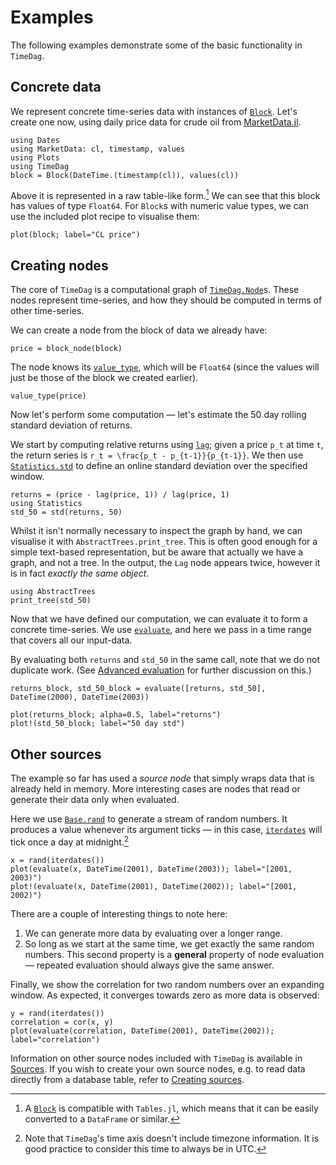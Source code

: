 # Examples

The following examples demonstrate some of the basic functionality in `TimeDag`.

## Concrete data
We represent concrete time-series data with instances of [`Block`](@ref).
Let's create one now, using daily price data for crude oil from [MarketData.jl](https://github.com/JuliaQuant/MarketData.jl).

```@example basic
using Dates
using MarketData: cl, timestamp, values
using Plots
using TimeDag
block = Block(DateTime.(timestamp(cl)), values(cl))
```

Above it is represented in a raw table-like form.[^1] 
We can see that this block has values of type `Float64`.
For `Block`s with numeric value types, we can use the included plot recipe to visualise them:

[^1]: A [`Block`](@ref) is compatible with `Tables.jl`, which means that it can be easily converted to a `DataFrame` or similar.

```@example basic
plot(block; label="CL price")
```

## Creating nodes
The core of `TimeDag` is a computational graph of [`TimeDag.Node`](@ref)s.
These nodes represent time-series, and how they should be computed in terms of other time-series.

We can create a node from the block of data we already have:

```@example basic
price = block_node(block)
```

The node knows its [`value_type`](@ref), which will be `Float64` (since the values will just be those of the block we created earlier).

```@example basic
value_type(price)
```

Now let's perform some computation — let's estimate the 50 day rolling standard deviation of returns.

We start by computing relative returns using [`lag`](@ref); given a price ``p_t`` at time ``t``, the return series is ``r_t = \frac{p_t - p_{t-1}}{p_{t-1}}``.
We then use [`Statistics.std`](@ref) to define an online standard deviation over the specified window.

```@example basic
returns = (price - lag(price, 1)) / lag(price, 1)
using Statistics
std_50 = std(returns, 50)
```

Whilst it isn't normally necessary to inspect the graph by hand, we can visualise it with `AbstractTrees.print_tree`.
This is often good enough for a simple text-based representation, but be aware that actually we have a graph, and not a tree.
In the output, the `Lag` node appears twice, however it is in fact _exactly the same object_.

```@example basic
using AbstractTrees
print_tree(std_50)
```

Now that we have defined our computation, we can evaluate it to form a concrete time-series.
We use [`evaluate`](@ref), and here we pass in a time range that covers all our input-data.

By evaluating both `returns` and `std_50` in the same call, note that we do not duplicate work.
(See [Advanced evaluation](@ref) for further discussion on this.)

```@example basic
returns_block, std_50_block = evaluate([returns, std_50], DateTime(2000), DateTime(2003))

plot(returns_block; alpha=0.5, label="returns")
plot!(std_50_block; label="50 day std")
```

## Other sources
The example so far has used a _source node_ that simply wraps data that is already held in memory.
More interesting cases are nodes that read or generate their data only when evaluated.

Here we use [`Base.rand`](@ref) to generate a stream of random numbers.
It produces a value whenever its argument ticks — in this case, [`iterdates`](@ref) will tick once a day at midnight.[^2]

[^2]: Note that `TimeDag`'s time axis doesn't include timezone information.
It is good practice to consider this time to always be in UTC.

```@example basic
x = rand(iterdates())
plot(evaluate(x, DateTime(2001), DateTime(2003)); label="[2001, 2003)")
plot!(evaluate(x, DateTime(2001), DateTime(2002)); label="[2001, 2002)")
```

There are a couple of interesting things to note here:
1. We can generate more data by evaluating over a longer range.
2. So long as we start at the same time, we get exactly the same random numbers.
This second property is a **general** property of node evaluation — repeated evaluation should always give the same answer.

Finally, we show the correlation for two random numbers over an expanding window.
As expected, it converges towards zero as more data is observed:
```@example basic
y = rand(iterdates())
correlation = cor(x, y)
plot(evaluate(correlation, DateTime(2001), DateTime(2002)); label="correlation")
```

Information on other source nodes included with `TimeDag` is available in [Sources](@ref).
If you wish to create your own source nodes, e.g. to read data directly from a database table, refer to [Creating sources](@ref).